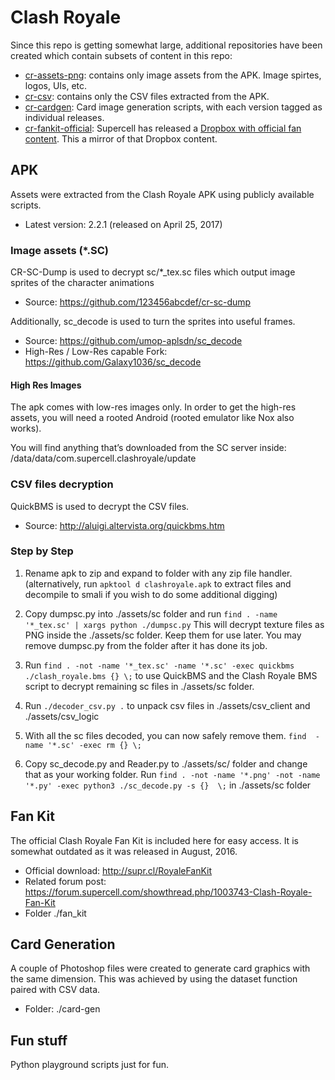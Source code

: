 # Clash Royale

Since this repo is getting somewhat large, additional repositories have been created which contain subsets of content in this repo:

* [cr-assets-png](https://github.com/smlbiobot/cr-assets-png): contains only image assets from the APK. Image spirtes, logos, UIs, etc.
* [cr-csv](https://github.com/smlbiobot/cr-csv): contains only the CSV files extracted from the APK. 
* [cr-cardgen](https://github.com/smlbiobot/cr-cardgen): Card image generation scripts, with each version tagged as individual releases.
* [cr-fankit-official](https://github.com/smlbiobot/cr-fankit-official): Supercell has released a [Dropbox with official fan content](https://www.dropbox.com/sh/j6ropqjysukhj3s/AADsjq5jBAEugSXv7IkghAfca?dl=0). This a mirror of that Dropbox content. 

## APK

Assets were extracted from the Clash Royale APK using publicly available scripts.

* Latest version: 2.2.1 (released on April 25, 2017)

### Image assets (*.SC)

CR-SC-Dump is used to decrypt sc/*_tex.sc files which output image sprites of the character animations

* Source: https://github.com/123456abcdef/cr-sc-dump

Additionally, sc_decode is used to turn the sprites into useful frames.

* Source: https://github.com/umop-aplsdn/sc_decode
* High-Res / Low-Res capable Fork: https://github.com/Galaxy1036/sc_decode

#### High Res Images

The apk comes with low-res images only. In order to get the high-res assets, you will need a rooted Android (rooted emulator like Nox also works). 

You will find anything that’s downloaded from the SC server inside:
/data/data/com.supercell.clashroyale/update

### CSV files decryption

QuickBMS is used to decrypt the CSV files.

* Source: http://aluigi.altervista.org/quickbms.htm

### Step by Step

1. Rename apk to zip and expand to folder with any zip file handler. (alternatively, run `apktool d clashroyale.apk` to extract files and decompile to smali if you wish to do some additional digging) 

2. Copy dumpsc.py into ./assets/sc folder and run `find . -name '*_tex.sc' | xargs python ./dumpsc.py` This will decrypt texture files as PNG inside the ./assets/sc folder. Keep them for use later. You may remove dumpsc.py from the folder after it has done its job.

3. Run `find . -not -name '*_tex.sc' -name '*.sc' -exec quickbms ./clash_royale.bms {} \;` to use QuickBMS and the Clash Royale BMS script to decrypt remaining sc files in ./assets/sc folder.

4. Run `./decoder_csv.py .` to unpack csv files in ./assets/csv_client and ./assets/csv_logic

5. With all the sc files decoded, you can now safely remove them. `find  -name '*.sc' -exec rm {} \;`

6. Copy sc_decode.py and Reader.py to ./assets/sc/ folder and change that as your working folder. Run `find . -not -name '*.png' -not -name '*.py' -exec python3 ./sc_decode.py -s {}  \;` in ./assets/sc folder

## Fan Kit

The official Clash Royale Fan Kit is included here for easy access. It is somewhat outdated as it was released in August, 2016.

* Official download: http://supr.cl/RoyaleFanKit
* Related forum post: https://forum.supercell.com/showthread.php/1003743-Clash-Royale-Fan-Kit
* Folder ./fan_kit

## Card Generation

A couple of Photoshop files were created to generate card graphics with the same dimension. This was achieved by using the dataset function paired with CSV data.

* Folder: ./card-gen

## Fun stuff

Python playground scripts just for fun.


